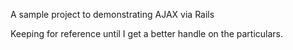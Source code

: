 A sample project to demonstrating AJAX via Rails

Keeping for reference until I get a better handle on the particulars. 
